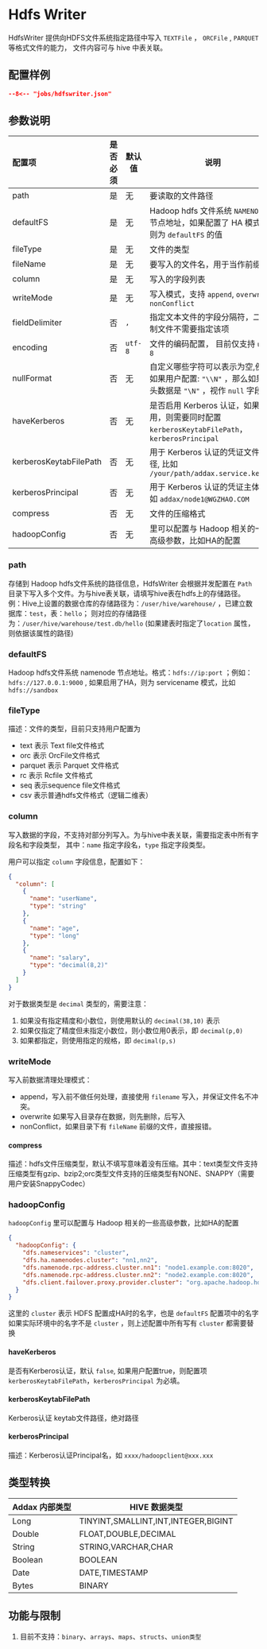# Hdfs Writer

HdfsWriter 提供向HDFS文件系统指定路径中写入 `TEXTFile` ， `ORCFile` , `PARQUET` 等格式文件的能力， 文件内容可与 hive 中表关联。

## 配置样例

```json
--8<-- "jobs/hdfswriter.json"
```

## 参数说明

| 配置项                 | 是否必须 | 默认值              |   说明          |
| :--------------------- | :------: | -------- |-------------------------  |
| path                   |    是    | 无        | 要读取的文件路径
| defaultFS              |    是    | 无        | Hadoop hdfs 文件系统 `NAMENODE` 节点地址，如果配置了 HA 模式，则为 `defaultFS` 的值 |
| fileType               |    是    | 无        | 文件的类型 |
| fileName               |    是    | 无        | 要写入的文件名，用于当作前缀
| column                 |    是    | 无        | 写入的字段列表 |
| writeMode              |    是    | 无        | 写入模式，支持 `append`, `overwrite`, `nonConflict` | 
| fieldDelimiter         |    否    | `,`        | 指定文本文件的字段分隔符，二进制文件不需要指定该项 |
| encoding               |    否    | `utf-8`    | 文件的编码配置， 目前仅支持 `utf-8` |
| nullFormat             |    否    | 无         | 自定义哪些字符可以表示为空,例如如果用户配置: `"\\N"` ，那么如果源头数据是 `"\N"` ，视作 `null` 字段 |
| haveKerberos           |    否    | 无         | 是否启用 Kerberos 认证，如果启用，则需要同时配置 `kerberosKeytabFilePath`，`kerberosPrincipal`  | 
| kerberosKeytabFilePath |    否    | 无         | 用于 Kerberos 认证的凭证文件路径, 比如 `/your/path/addax.service.keytab` |
| kerberosPrincipal      |    否    | 无         | 用于 Kerberos 认证的凭证主体, 比如 `addax/node1@WGZHAO.COM`
| compress               |    否    | 无         | 文件的压缩格式 | 
| hadoopConfig           |    否    | 无         | 里可以配置与 Hadoop 相关的一些高级参数，比如HA的配置 |

### path

存储到 Hadoop hdfs文件系统的路径信息，HdfsWriter 会根据并发配置在 `Path` 目录下写入多个文件。为与hive表关联，请填写hive表在hdfs上的存储路径。 
例：Hive上设置的数据仓库的存储路径为：`/user/hive/warehouse/` ，已建立数据库：`test`，表：`hello`；
则对应的存储路径为：`/user/hive/warehouse/test.db/hello` (如果建表时指定了`location` 属性，则依据该属性的路径)

### defaultFS

Hadoop hdfs文件系统 namenode 节点地址。格式：`hdfs://ip:port` ；例如：`hdfs://127.0.0.1:9000` , 
如果启用了HA，则为 servicename 模式，比如 `hdfs://sandbox`

### fileType

描述：文件的类型，目前只支持用户配置为

- text 表示 Text file文件格式
- orc 表示 OrcFile文件格式
- parquet 表示 Parquet 文件格式
- rc 表示 Rcfile 文件格式
- seq 表示sequence file文件格式
- csv 表示普通hdfs文件格式（逻辑二维表）


### column

写入数据的字段，不支持对部分列写入。为与hive中表关联，需要指定表中所有字段名和字段类型， 其中：`name` 指定字段名，`type` 指定字段类型。

用户可以指定 `column` 字段信息，配置如下：

```json
{
  "column": [
    {
      "name": "userName",
      "type": "string"
    },
    {
      "name": "age",
      "type": "long"
    },
    {
      "name": "salary",
      "type": "decimal(8,2)"
    }
  ]
}
```

对于数据类型是 `decimal` 类型的，需要注意：

1. 如果没有指定精度和小数位，则使用默认的 `decimal(38,10)` 表示
2. 如果仅指定了精度但未指定小数位，则小数位用0表示，即 `decimal(p,0)`
3. 如果都指定，则使用指定的规格，即 `decimal(p,s)`

### writeMode

写入前数据清理处理模式：

- append，写入前不做任何处理，直接使用 `filename` 写入，并保证文件名不冲突。
- overwrite 如果写入目录存在数据，则先删除，后写入
- nonConflict，如果目录下有 `fileName` 前缀的文件，直接报错。

#### compress

描述：hdfs文件压缩类型，默认不填写意味着没有压缩。其中：text类型文件支持压缩类型有gzip、bzip2;orc类型文件支持的压缩类型有NONE、SNAPPY（需要用户安装SnappyCodec）

### hadoopConfig

`hadoopConfig` 里可以配置与 Hadoop 相关的一些高级参数，比如HA的配置

```json
{
  "hadoopConfig": {
    "dfs.nameservices": "cluster",
    "dfs.ha.namenodes.cluster": "nn1,nn2",
    "dfs.namenode.rpc-address.cluster.nn1": "node1.example.com:8020",
    "dfs.namenode.rpc-address.cluster.nn2": "node2.example.com:8020",
    "dfs.client.failover.proxy.provider.cluster": "org.apache.hadoop.hdfs.server.namenode.ha.ConfiguredFailoverProxyProvider"
  }
}
```

这里的 `cluster` 表示 HDFS 配置成HA时的名字，也是 `defaultFS` 配置项中的名字 如果实际环境中的名字不是 `cluster` ，则上述配置中所有写有 `cluster` 都需要替换

#### haveKerberos

是否有Kerberos认证，默认 `false`, 如果用户配置true，则配置项 `kerberosKeytabFilePath`，`kerberosPrincipal` 为必填。

#### kerberosKeytabFilePath

Kerberos认证 keytab文件路径，绝对路径

#### kerberosPrincipal

描述：Kerberos认证Principal名，如 `xxxx/hadoopclient@xxx.xxx`

## 类型转换

| Addax 内部类型| HIVE 数据类型    |
| -------- | -----  |
| Long     | TINYINT,SMALLINT,INT,INTEGER,BIGINT |
| Double   | FLOAT,DOUBLE,DECIMAL |
| String   | STRING,VARCHAR,CHAR |
| Boolean  | BOOLEAN |
| Date     | DATE,TIMESTAMP |
| Bytes    | BINARY |

## 功能与限制

1. 目前不支持：`binary`、`arrays`、`maps`、`structs`、`union类型`
